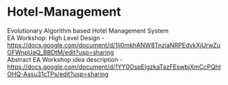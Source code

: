 # Hotel-Management
Evolutionary Algorithm based Hotel Management System<br />
EA Workshop: High Level Design - <br />
https://docs.google.com/document/d/1lj0mkhANW8TnzjaNRPEdvkXjUrwZuGFWnpUaQ_BBDtM/edit?usp=sharing<br />
Abstract EA Workshop idea description - <br />
https://docs.google.com/document/d/1YY0OspEIgzkaTazFEswbjXmCcPQhtOHQ-Assu31cTPs/edit?usp=sharing<br />
